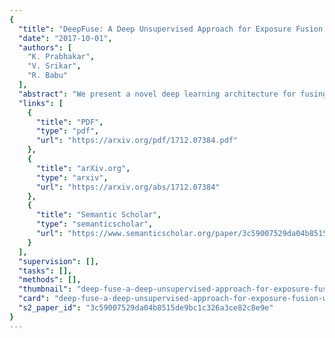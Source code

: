 ```yaml
---
{
  "title": "DeepFuse: A Deep Unsupervised Approach for Exposure Fusion with Extreme Exposure Image Pairs",
  "date": "2017-10-01",
  "authors": [
    "K. Prabhakar",
    "V. Srikar",
    "R. Babu"
  ],
  "abstract": "We present a novel deep learning architecture for fusing static multi-exposure images. Current multi-exposure fusion (MEF) approaches use hand-crafted features to fuse input sequence. However, the weak hand-crafted representations are not robust to varying input conditions. Moreover, they perform poorly for extreme exposure image pairs. Thus, it is highly desirable to have a method that is robust to varying input conditions and capable of handling extreme exposure without artifacts. Deep representations have known to be robust to input conditions and have shown phenomenal performance in a supervised setting. However, the stumbling block in using deep learning for MEF was the lack of sufficient training data and an oracle to provide the ground-truth for supervision. To address the above issues, we have gathered a large dataset of multi-exposure image stacks for training and to circumvent the need for ground truth images, we propose an unsupervised deep learning framework for MEF utilizing a no-reference quality metric as loss function. The proposed approach uses a novel CNN architecture trained to learn the fusion operation without reference ground truth image. The model fuses a set of common low level features extracted from each image to generate artifact-free perceptually pleasing results. We perform extensive quantitative and qualitative evaluation and show that the proposed technique outperforms existing state-of-the-art approaches for a variety of natural images.",
  "links": [
    {
      "title": "PDF",
      "type": "pdf",
      "url": "https://arxiv.org/pdf/1712.07384.pdf"
    },
    {
      "title": "arXiv.org",
      "type": "arxiv",
      "url": "https://arxiv.org/abs/1712.07384"
    },
    {
      "title": "Semantic Scholar",
      "type": "semanticscholar",
      "url": "https://www.semanticscholar.org/paper/3c59007529da04b8515de9bc1c326a3ce82c8e9e"
    }
  ],
  "supervision": [],
  "tasks": [],
  "methods": [],
  "thumbnail": "deep-fuse-a-deep-unsupervised-approach-for-exposure-fusion-with-extreme-exposure-image-pairs-thumb.jpg",
  "card": "deep-fuse-a-deep-unsupervised-approach-for-exposure-fusion-with-extreme-exposure-image-pairs-card.jpg",
  "s2_paper_id": "3c59007529da04b8515de9bc1c326a3ce82c8e9e"
}
---
```


